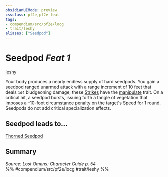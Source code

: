 ```yaml
---
obsidianUIMode: preview
cssclass: pf2e,pf2e-feat
tags:
- compendium/src/pf2e/locg
- trait/leshy
aliases: ["Seedpod"]
---
```

# Seedpod  *Feat 1*  
[leshy](../../rules/traits/leshy-b1.md)  


Your body produces a nearly endless supply of hard seedpods. You gain a seedpod ranged unarmed attack with a range increment of 10 feet that deals `1d4` bludgeoning damage; these [Strikes](../../rules/actions/strike.md) have the [manipulate](../../rules/traits/manipulate.md) trait. On a critical hit, a seedpod bursts, issuing forth a tangle of vegetation that imposes a –10-foot circumstance penalty on the target's Speed for 1 round. Seedpods do not add critical specialization effects.

## Seedpod leads to...

[Thorned Seedpod](thorned-seedpod-loag.md)

## Summary

*Source: Lost Omens: Character Guide p. 54*  
%% #compendium/src/pf2e/locg #trait/leshy %%